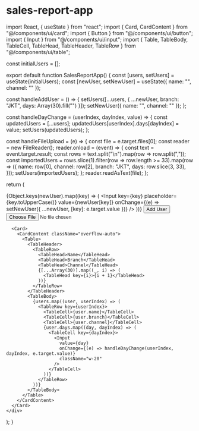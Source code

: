 # sales-report-app
import React, { useState } from "react";
import { Card, CardContent } from "@/components/ui/card";
import { Button } from "@/components/ui/button";
import { Input } from "@/components/ui/input";
import { Table, TableBody, TableCell, TableHead, TableHeader, TableRow } from "@/components/ui/table";

const initialUsers = [];

export default function SalesReportApp() {
  const [users, setUsers] = useState(initialUsers);
  const [newUser, setNewUser] = useState({ name: "", channel: "" });

  const handleAddUser = () => {
    setUsers([...users, { ...newUser, branch: "JKT", days: Array(30).fill("") }]);
    setNewUser({ name: "", channel: "" });
  };

  const handleDayChange = (userIndex, dayIndex, value) => {
    const updatedUsers = [...users];
    updatedUsers[userIndex].days[dayIndex] = value;
    setUsers(updatedUsers);
  };

  const handleFileUpload = (e) => {
    const file = e.target.files[0];
    const reader = new FileReader();
    reader.onload = (event) => {
      const text = event.target.result;
      const rows = text.split("\n").map(row => row.split(","));
      const importedUsers = rows.slice(1).filter(row => row.length >= 33).map(row => ({
        name: row[0],
        channel: row[2],
        branch: "JKT",
        days: row.slice(3, 33),
      }));
      setUsers(importedUsers);
    };
    reader.readAsText(file);
  };

  return (
    <div className="p-6 space-y-4">
      <Card>
        <CardContent className="grid grid-cols-6 gap-2 p-4">
          {Object.keys(newUser).map((key) => (
            <Input
              key={key}
              placeholder={key.toUpperCase()}
              value={newUser[key]}
              onChange={(e) => setNewUser({ ...newUser, [key]: e.target.value })}
            />
          ))}
          <Button onClick={handleAddUser}>Add User</Button>
          <Input type="file" accept=".csv" onChange={handleFileUpload} />
        </CardContent>
      </Card>

      <Card>
        <CardContent className="overflow-auto">
          <Table>
            <TableHeader>
              <TableRow>
                <TableHead>Name</TableHead>
                <TableHead>Branch</TableHead>
                <TableHead>Channel</TableHead>
                {[...Array(30)].map((_, i) => (
                  <TableHead key={i}>{i + 1}</TableHead>
                ))}
              </TableRow>
            </TableHeader>
            <TableBody>
              {users.map((user, userIndex) => (
                <TableRow key={userIndex}>
                  <TableCell>{user.name}</TableCell>
                  <TableCell>{user.branch}</TableCell>
                  <TableCell>{user.channel}</TableCell>
                  {user.days.map((day, dayIndex) => (
                    <TableCell key={dayIndex}>
                      <Input
                        value={day}
                        onChange={(e) => handleDayChange(userIndex, dayIndex, e.target.value)}
                        className="w-20"
                      />
                    </TableCell>
                  ))}
                </TableRow>
              ))}
            </TableBody>
          </Table>
        </CardContent>
      </Card>
    </div>
  );
}
